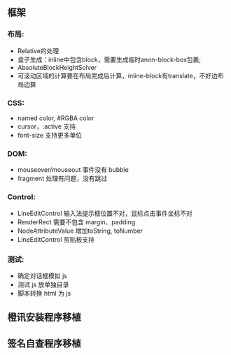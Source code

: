 ## 框架

### 布局:
- Relative的处理
- 盒子生成：inline中包含block，需要生成临时anon-block-box包裹;
- AbsoluteBlockHeightSolver
- 可滚动区域的计算要在布局完成后计算，inline-block有translate，不好边布局边算

### CSS:
- named color, #RGBA color
- cursor，:active 支持
- font-size 支持更多单位

### DOM:
- mouseover/mouseout 事件没有 bubble
- fragment 处理有问题，没有跳过

### Control:
- LineEditControl 输入法提示框位置不对，鼠标点击事件坐标不对
- RenderRect 需要不包含 margin、padding
- NodeAttributeValue 增加toString, toNumber
- LineEditControl 剪贴板支持

### 测试:
- 确定对话框模拟 js
- 测试 js 放单独目录
- 脚本转换 html 为 js

## 橙讯安装程序移植

## 签名自查程序移植
